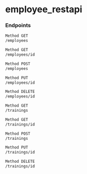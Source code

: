 # employee_restapi

### Endpoints

```sh
Method GET
/employees

Method GET
/employees/id

Method POST
/employees

Method PUT
/employees/id

Method DELETE
/employees/id

Method GET
/trainings

Method GET
/trainings/id

Method POST
/trainings

Method PUT
/trainings/id

Method DELETE
/trainings/id
```
